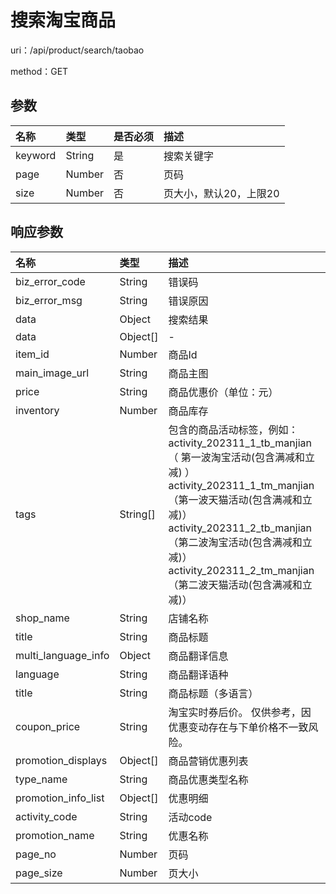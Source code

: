# 搜索淘宝商品

uri：/api/product/search/taobao

method：GET

## 参数

| 名称    | 类型   | 是否必须 | 描述                   |
| :------ | :----- | :------- | :--------------------- |
| keyword | String | 是       | 搜索关键字             |
| page    | Number | 否       | 页码                   |
| size    | Number | 否       | 页大小，默认20，上限20 |



## 响应参数

| 名称                | 类型     | 描述                                                         |
| :------------------ | :------- | :----------------------------------------------------------- |
| biz_error_code      | String   | 错误码                                                       |
| biz_error_msg       | String   | 错误原因                                                     |
| data                | Object   | 搜索结果                                                     |
| data                | Object[] | -                                                            |
| item_id             | Number   | 商品Id                                                       |
| main_image_url      | String   | 商品主图                                                     |
| price               | String   | 商品优惠价（单位：元）                                       |
| inventory           | Number   | 商品库存                                                     |
| tags                | String[] | 包含的商品活动标签，例如： activity_202311_1_tb_manjian （ 第一波淘宝活动(包含满减和立减) ） activity_202311_1_tm_manjian（第一波天猫活动(包含满减和立减)） activity_202311_2_tb_manjian（第二波淘宝活动(包含满减和立减)） activity_202311_2_tm_manjian （第二波天猫活动(包含满减和立减)） |
| shop_name           | String   | 店铺名称                                                     |
| title               | String   | 商品标题                                                     |
| multi_language_info | Object   | 商品翻译信息                                                 |
| language            | String   | 商品翻译语种                                                 |
| title               | String   | 商品标题（多语言）                                           |
| coupon_price        | String   | 淘宝实时券后价。 仅供参考，因优惠变动存在与下单价格不一致风险。 |
| promotion_displays  | Object[] | 商品营销优惠列表                                             |
| type_name           | String   | 商品优惠类型名称                                             |
| promotion_info_list | Object[] | 优惠明细                                                     |
| activity_code       | String   | 活动code                                                     |
| promotion_name      | String   | 优惠名称                                                     |
| page_no             | Number   | 页码                                                         |
| page_size           | Number   | 页大小                                                       |